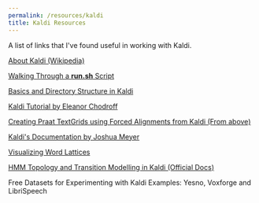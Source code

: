 ```yaml
---
permalink: /resources/kaldi
title: Kaldi Resources
---
```


A list of links that I've found useful in working with Kaldi.

<p><a href="https://en.wikipedia.org/wiki/Kaldi_(software)">About Kaldi (Wikipedia)</a></p>
<p><a href="http://m.mr-pc.org/work/jsalt2015lab.pdf">Walking Through a <b>run.sh</b> Script</a></p>
<p><a href="http://www.dsp.agh.edu.pl/_media/pl:dydaktyka:kaldi_for_dummies.pdf">Basics and Directory Structure in Kaldi</a></p>
<p><a href="https://www.eleanorchodroff.com/tutorial/kaldi/index.html">Kaldi Tutorial by Eleanor Chodroff</a></p>
<p><a href="https://www.eleanorchodroff.com/tutorial/kaldi/forced-alignment.html">Creating Praat TextGrids using Forced Alignments from Kaldi (From above)</a></p>
<p><a href="http://jrmeyer.github.io/misc/kaldi-documentation/kaldi-documentation.pdf">Kaldi's Documentation by Joshua Meyer</a></p>
<p><a href="http://jrmeyer.github.io/asr/2016/12/15/Visualize-lattice-kaldi.html">Visualizing Word Lattices</a></p>
<p><a href="http://kaldi-asr.org/doc/hmm.html">HMM Topology and Transition Modelling in Kaldi (Official Docs)</a></p>
<p>Free Datasets for Experimenting with Kaldi Examples: Yesno, Voxforge and LibriSpeech</p>

